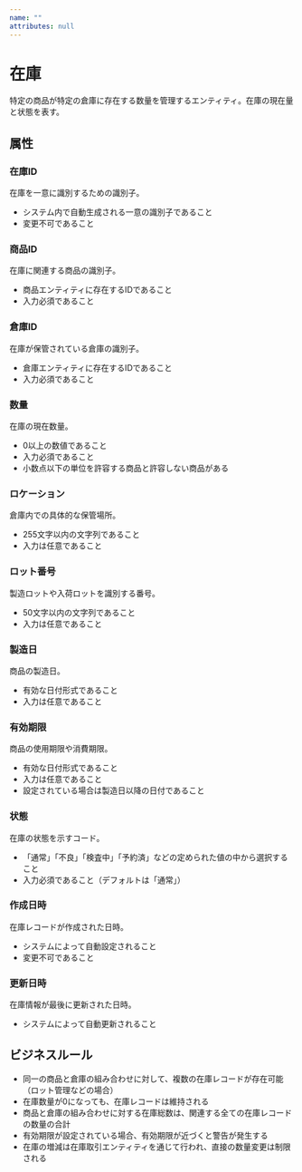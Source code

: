 ```yaml
---
name: ""
attributes: null
---
```


# 在庫

特定の商品が特定の倉庫に存在する数量を管理するエンティティ。在庫の現在量と状態を表す。

## 属性

### 在庫ID

在庫を一意に識別するための識別子。

- システム内で自動生成される一意の識別子であること
- 変更不可であること

### 商品ID

在庫に関連する商品の識別子。

- 商品エンティティに存在するIDであること
- 入力必須であること

### 倉庫ID

在庫が保管されている倉庫の識別子。

- 倉庫エンティティに存在するIDであること
- 入力必須であること

### 数量

在庫の現在数量。

- 0以上の数値であること
- 入力必須であること
- 小数点以下の単位を許容する商品と許容しない商品がある

### ロケーション

倉庫内での具体的な保管場所。

- 255文字以内の文字列であること
- 入力は任意であること

### ロット番号

製造ロットや入荷ロットを識別する番号。

- 50文字以内の文字列であること
- 入力は任意であること

### 製造日

商品の製造日。

- 有効な日付形式であること
- 入力は任意であること

### 有効期限

商品の使用期限や消費期限。

- 有効な日付形式であること
- 入力は任意であること
- 設定されている場合は製造日以降の日付であること

### 状態

在庫の状態を示すコード。

- 「通常」「不良」「検査中」「予約済」などの定められた値の中から選択すること
- 入力必須であること（デフォルトは「通常」）

### 作成日時

在庫レコードが作成された日時。

- システムによって自動設定されること
- 変更不可であること

### 更新日時

在庫情報が最後に更新された日時。

- システムによって自動更新されること

## ビジネスルール

- 同一の商品と倉庫の組み合わせに対して、複数の在庫レコードが存在可能（ロット管理などの場合）
- 在庫数量が0になっても、在庫レコードは維持される
- 商品と倉庫の組み合わせに対する在庫総数は、関連する全ての在庫レコードの数量の合計
- 有効期限が設定されている場合、有効期限が近づくと警告が発生する
- 在庫の増減は在庫取引エンティティを通じて行われ、直接の数量変更は制限される
